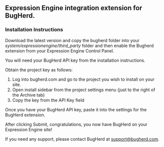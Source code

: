## Expression Engine integration extension for BugHerd.

### Installation Instructions

Download the latest version and copy the bugherd folder into your *system/expressionengine/third_party* folder and then enable the Bugherd extension from your Expression Engine Control Panel.

You will need your BugHerd API key from the installation instructions.

Obtain the project key as follows:

1. Log into bugherd.com and go to the project you wish to install on your site.
2. Open install sidebar from the project settings menu (just to the right of the Archive tab)
3. Copy the key from the API Key field

Once you have your BugHerd API key, paste it into the settings for the BugHerd extension.

After clicking Submit, congratulations, you now have BugHerd on your Expression Engine site!

If you need any support, please contact BugHerd at support@bugherd.com.
